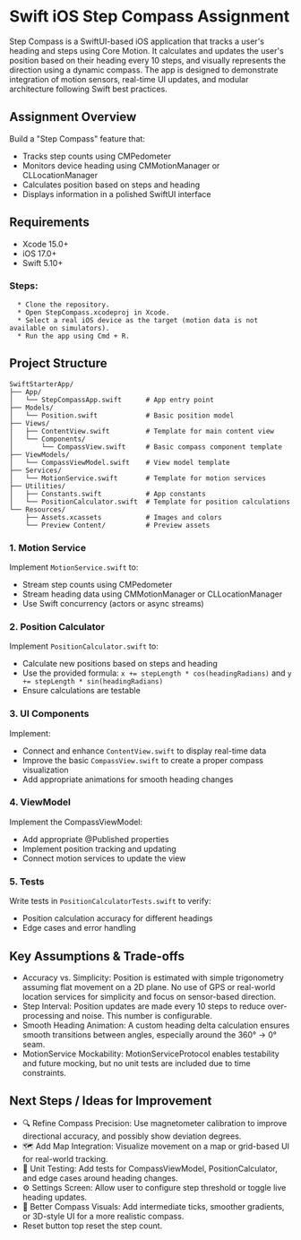 # Swift iOS Step Compass Assignment

Step Compass is a SwiftUI-based iOS application that tracks a user's heading and steps using Core Motion. It calculates and updates the user's position based on their heading every 10 steps, and visually represents the direction using a dynamic compass. The app is designed to demonstrate integration of motion sensors, real-time UI updates, and modular architecture following Swift best practices.

## Assignment Overview

Build a "Step Compass" feature that:
- Tracks step counts using CMPedometer
- Monitors device heading using CMMotionManager or CLLocationManager
- Calculates position based on steps and heading
- Displays information in a polished SwiftUI interface

## Requirements

- Xcode 15.0+
- iOS 17.0+
- Swift 5.10+

 ### Steps:
      * Clone the repository.
      * Open StepCompass.xcodeproj in Xcode.
      * Select a real iOS device as the target (motion data is not available on simulators).
      * Run the app using Cmd + R.

## Project Structure

```
SwiftStarterApp/
├── App/
│   └── StepCompassApp.swift      # App entry point
├── Models/
│   └── Position.swift            # Basic position model
├── Views/
│   ├── ContentView.swift         # Template for main content view
│   └── Components/                
│       └── CompassView.swift     # Basic compass component template
├── ViewModels/
│   └── CompassViewModel.swift    # View model template
├── Services/
│   └── MotionService.swift       # Template for motion services
├── Utilities/
│   ├── Constants.swift           # App constants
│   └── PositionCalculator.swift  # Template for position calculations
└── Resources/
    ├── Assets.xcassets           # Images and colors
    └── Preview Content/          # Preview assets
```


### 1. Motion Service

Implement `MotionService.swift` to:
- Stream step counts using CMPedometer
- Stream heading data using CMMotionManager or CLLocationManager
- Use Swift concurrency (actors or async streams)

### 2. Position Calculator

Implement `PositionCalculator.swift` to:
- Calculate new positions based on steps and heading
- Use the provided formula: `x += stepLength * cos(headingRadians)` and `y += stepLength * sin(headingRadians)`
- Ensure calculations are testable

### 3. UI Components

Implement:
- Connect and enhance `ContentView.swift` to display real-time data
- Improve the basic `CompassView.swift` to create a proper compass visualization
- Add appropriate animations for smooth heading changes

### 4. ViewModel

Implement the CompassViewModel:
- Add appropriate @Published properties
- Implement position tracking and updating
- Connect motion services to update the view

### 5. Tests

Write tests in `PositionCalculatorTests.swift` to verify:
- Position calculation accuracy for different headings
- Edge cases and error handling

## Key Assumptions & Trade-offs
   * Accuracy vs. Simplicity: Position is estimated with simple trigonometry assuming flat movement on a 2D plane. No use of GPS or real-world location services for simplicity and focus on sensor-based direction.
   * Step Interval: Position updates are made every 10 steps to reduce over-processing and noise. This number is configurable.
   * Smooth Heading Animation: A custom heading delta calculation ensures smooth transitions between angles, especially around the 360° → 0° seam.
   * MotionService Mockability: MotionServiceProtocol enables testability and future mocking, but no unit tests are included due to time constraints.

## Next Steps / Ideas for Improvement
   * 🔍 Refine Compass Precision: Use magnetometer calibration to improve directional accuracy, and possibly show deviation degrees.
   * 🗺️ Add Map Integration: Visualize movement on a map or grid-based UI for real-world tracking.
   * 🧪 Unit Testing: Add tests for CompassViewModel, PositionCalculator, and edge cases around heading changes.
   * ⚙️ Settings Screen: Allow user to configure step threshold or toggle live heading updates.
   * 🧭 Better Compass Visuals: Add intermediate ticks, smoother gradients, or 3D-style UI for a more realistic compass.
   * Reset button top reset the step count.